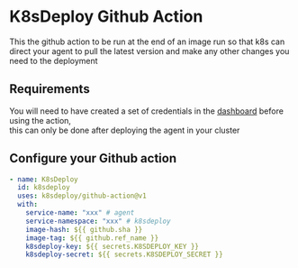 # K8sDeploy Github Action

This the github action to be run at the end of an image run so that k8s can direct your agent to pull the latest version
and make any other changes you need to the deployment

## Requirements
You will need to have created a set of credentials in the [dashboard](https://k8sdeploy.dev/dashboard) before using the action,  
this can only be done after deploying the agent in your cluster

## Configure your Github action
```yaml
- name: K8sDeploy
  id: k8sdeploy
  uses: k8sdeploy/github-action@v1
  with:
    service-name: "xxx" # agent
    service-namespace: "xxx" # k8sdeploy
    image-hash: ${{ github.sha }}
    image-tag: ${{ github.ref_name }}
    k8sdeploy-key: ${{ secrets.K8SDEPLOY_KEY }}
    k8sdeploy-secret: ${{ secrets.K8SDEPLOY_SECRET }}
```

